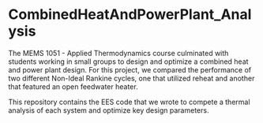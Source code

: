 # CombinedHeatAndPowerPlant_Analysis

The MEMS 1051 - Applied Thermodynamics course culminated with students working in small groups to design and optimize a combined heat and power plant design. For this project, we compared the performance of two different Non-Ideal Rankine cycles, one that utilized reheat and another that featured an open feedwater heater. 

This repository contains the EES code that we wrote to compete a thermal analysis of each system and optimize key design parameters.
